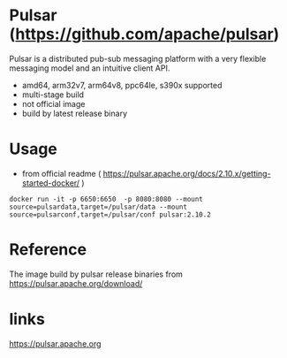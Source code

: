# Pulsar (https://github.com/apache/pulsar)
Pulsar is a distributed pub-sub messaging platform with a very
flexible messaging model and an intuitive client API.

- amd64, arm32v7, arm64v8, ppc64le, s390x supported
- multi-stage build
- not official image
- build by latest release binary

# Usage
- from official readme ( https://pulsar.apache.org/docs/2.10.x/getting-started-docker/ )

```
docker run -it -p 6650:6650  -p 8080:8080 --mount source=pulsardata,target=/pulsar/data --mount source=pulsarconf,target=/pulsar/conf pulsar:2.10.2
```

# Reference

The image build by pulsar release binaries from https://pulsar.apache.org/download/

# links
https://pulsar.apache.org